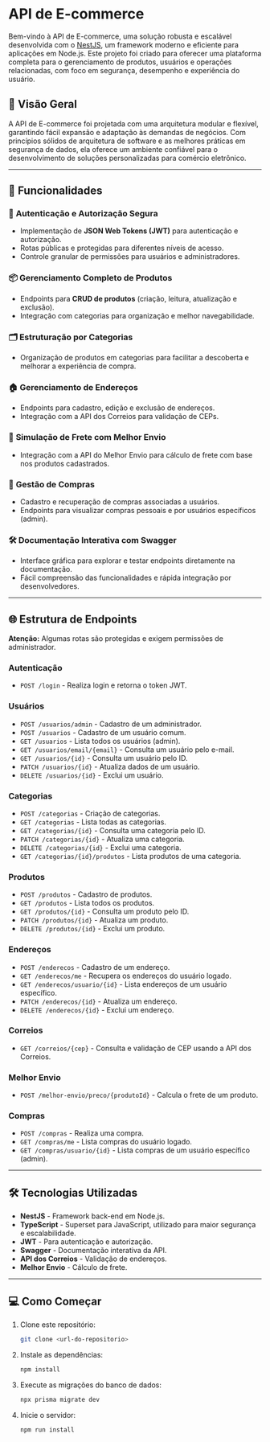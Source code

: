 # API de E-commerce

Bem-vindo à API de E-commerce, uma solução robusta e escalável desenvolvida com o [NestJS](https://nestjs.com/), um framework moderno e eficiente para aplicações em Node.js. Este projeto foi criado para oferecer uma plataforma completa para o gerenciamento de produtos, usuários e operações relacionadas, com foco em segurança, desempenho e experiência do usuário.

## 📖 Visão Geral

A API de E-commerce foi projetada com uma arquitetura modular e flexível, garantindo fácil expansão e adaptação às demandas de negócios. Com princípios sólidos de arquitetura de software e as melhores práticas em segurança de dados, ela oferece um ambiente confiável para o desenvolvimento de soluções personalizadas para comércio eletrônico.

---

## 🚀 Funcionalidades

### 🔐 **Autenticação e Autorização Segura**
- Implementação de **JSON Web Tokens (JWT)** para autenticação e autorização.
- Rotas públicas e protegidas para diferentes níveis de acesso.
- Controle granular de permissões para usuários e administradores.

### 📦 **Gerenciamento Completo de Produtos**
- Endpoints para **CRUD de produtos** (criação, leitura, atualização e exclusão).
- Integração com categorias para organização e melhor navegabilidade.

### 🗂️ **Estruturação por Categorias**
- Organização de produtos em categorias para facilitar a descoberta e melhorar a experiência de compra.

### 🏠 **Gerenciamento de Endereços**
- Endpoints para cadastro, edição e exclusão de endereços.
- Integração com a API dos Correios para validação de CEPs.

### 🚚 **Simulação de Frete com Melhor Envio**
- Integração com a API do Melhor Envio para cálculo de frete com base nos produtos cadastrados.

### 🛒 **Gestão de Compras**
- Cadastro e recuperação de compras associadas a usuários.
- Endpoints para visualizar compras pessoais e por usuários específicos (admin).

### 🛠️ **Documentação Interativa com Swagger**
- Interface gráfica para explorar e testar endpoints diretamente na documentação.
- Fácil compreensão das funcionalidades e rápida integração por desenvolvedores.

---

## 🌐 Estrutura de Endpoints
**Atenção:** Algumas rotas são protegidas e exigem permissões de administrador.  

### **Autenticação**
- `POST /login` - Realiza login e retorna o token JWT.

### **Usuários**
- `POST /usuarios/admin` - Cadastro de um administrador.
- `POST /usuarios` - Cadastro de um usuário comum.
- `GET /usuarios` - Lista todos os usuários (admin).
- `GET /usuarios/email/{email}` - Consulta um usuário pelo e-mail.
- `GET /usuarios/{id}` - Consulta um usuário pelo ID.
- `PATCH /usuarios/{id}` - Atualiza dados de um usuário.
- `DELETE /usuarios/{id}` - Exclui um usuário.

### **Categorias**
- `POST /categorias` - Criação de categorias.
- `GET /categorias` - Lista todas as categorias.
- `GET /categorias/{id}` - Consulta uma categoria pelo ID.
- `PATCH /categorias/{id}` - Atualiza uma categoria.
- `DELETE /categorias/{id}` - Exclui uma categoria.
- `GET /categorias/{id}/produtos` - Lista produtos de uma categoria.

### **Produtos**
- `POST /produtos` - Cadastro de produtos.
- `GET /produtos` - Lista todos os produtos.
- `GET /produtos/{id}` - Consulta um produto pelo ID.
- `PATCH /produtos/{id}` - Atualiza um produto.
- `DELETE /produtos/{id}` - Exclui um produto.

### **Endereços**
- `POST /enderecos` - Cadastro de um endereço.
- `GET /enderecos/me` - Recupera os endereços do usuário logado.
- `GET /enderecos/usuario/{id}` - Lista endereços de um usuário específico.
- `PATCH /enderecos/{id}` - Atualiza um endereço.
- `DELETE /enderecos/{id}` - Exclui um endereço.

### **Correios**
- `GET /correios/{cep}` - Consulta e validação de CEP usando a API dos Correios.

### **Melhor Envio**
- `POST /melhor-envio/preco/{produtoId}` - Calcula o frete de um produto.

### **Compras**
- `POST /compras` - Realiza uma compra.
- `GET /compras/me` - Lista compras do usuário logado.
- `GET /compras/usuario/{id}` - Lista compras de um usuário específico (admin).

---

## 🛠️ Tecnologias Utilizadas
- **NestJS** - Framework back-end em Node.js.
- **TypeScript** - Superset para JavaScript, utilizado para maior segurança e escalabilidade.
- **JWT** - Para autenticação e autorização.
- **Swagger** - Documentação interativa da API.
- **API dos Correios** - Validação de endereços.
- **Melhor Envio** - Cálculo de frete.

---

## 💻 Como Começar

1. Clone este repositório:
   ```bash
   git clone <url-do-repositorio>
   
2. Instale as dependências:
   ```bash
   npm install
   
3. Execute as migrações do banco de dados:
   ```bash
   npx prisma migrate dev
   
4. Inicie o servidor:
   ```bash
   npm run install
